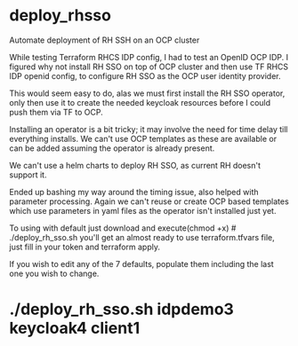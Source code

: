 # deploy_rhsso
Automate deployment of RH SSH on an OCP cluster

While testing Terraform RHCS IDP config, I had to test an OpenID OCP IDP.
I figured why not install RH SSO on top of OCP cluster and then use TF RHCS IDP openid config,
to configure RH SSO as the OCP user identity provider.

This would seem easy to do, alas we must first install the RH SSO operator,
only then use it to create the needed keycloak resources before I could push them via TF to OCP. 

Installing an operator is a bit tricky; it may involve the need for time delay till everything installs.
We can't use OCP templates as these are available or can be added assuming the operator is already present.

We can't use a helm charts to deploy RH SSO, as current RH doesn't support it.

Ended up bashing my way around the timing issue, also helped with parameter processing. 
Again we can't reuse or create OCP based templates which use parameters in yaml files as the operator isn't installed just yet.

To using with default just download and execute(chmod +x) # ./deploy_rh_sso.sh
you'll get an almost ready to use terraform.tfvars file, just fill in your token and terraform apply. 

If you wish to edit any of the 7 defaults, populate them including the last one you wish to change.
# ./deploy_rh_sso.sh idpdemo3 keycloak4 client1 
